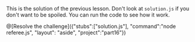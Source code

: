 This is the solution of the previous lesson. Don't look at `solution.js` if you don't want to be spoiled.
You can run the code to see how it work.

@[Resolve the challenge]({"stubs":["solution.js"], "command":"node referee.js", "layout": "aside", "project":"part16"})